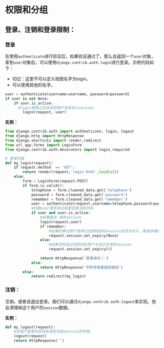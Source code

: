 

# 权限和分组

## 登录、注销和登录限制：

### 登录

在使用`authenticate`进行验证后，如果验证通过了。那么会返回一个`user`对象，拿到`user`对象后，可以使用`django.contrib.auth.login`进行登录。示例代码如下：

- 切记：这里不可以定义视图名字为login。
- 可以使用其他的名字。

```python
user = authenticate(username=username, password=password)
if user is not None:
    if user.is_active:
      #login登录之后自动把用户信息存入session
        login(request, user)
```

**实例：**

```python
from django.contrib.auth import authenticate, login, logout
from django.http import HttpResponse
from django.shortcuts import render,redirect
from url_app.forms import LoginForm
from django.contrib.auth.decorators import login_required

# 登录页面
def my_login(request):
    if request.method  == 'GET':
        return render(request,'login.html',locals())
    else:
        form = LoginForm(request.POST)
        if form.is_valid():
            telephone = form.cleaned_data.get('telephone')
            password = form.cleaned_data.get('password')
            remember = form.cleaned_data.get('remember')
            user = authenticate(request,username=telephone,password=password)
            #判断user是否存在和是否是活跃状态。
            if user and user.is_active:
              	#如果是将 保存session
                login(request,user)
                if remember:
                  	#如果如果过用户选择记住密码则将session状态为永久，最高存储15天
                    request.session.set_expiry(None)
                else:
                  	#如果没有选记住密码在用户关闭之后清空session
                    request.session.set_expiry(0)
										
                return HttpResponse('登录成功！')
            else:
                return HttpResponse('手机号或者密码错误')
        else:
            return redirect(my_login)

```





### 注销：

注销，或者说退出登录。我们可以通过`django.contrib.auth.logout`来实现。他会清理掉这个用户的`session`数据。

**实例：**

```python
def my_logout(request):
  	#在用户登录状态具有清空当前session的作用。
    logout(request)
    return HttpResponse('')
```

